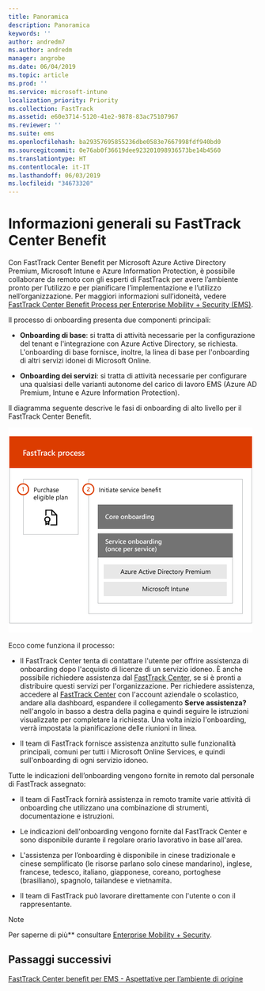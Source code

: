 ```yaml
---
title: Panoramica
description: Panoramica
keywords: ''
author: andredm7
ms.author: andredm
manager: angrobe
ms.date: 06/04/2019
ms.topic: article
ms.prod: ''
ms.service: microsoft-intune
localization_priority: Priority
ms.collection: FastTrack
ms.assetid: e60e3714-5120-41e2-9878-83ac75107967
ms.reviewer: ''
ms.suite: ems
ms.openlocfilehash: ba29357695855236dbe0583e7667998fdf940bd0
ms.sourcegitcommit: 0e76ab0f36619dee923201098936573be14b4560
ms.translationtype: HT
ms.contentlocale: it-IT
ms.lasthandoff: 06/03/2019
ms.locfileid: "34673320"
---
```

# <a name="fasttrack-center-benefit-overview"></a>Informazioni generali su FastTrack Center Benefit

Con FastTrack Center Benefit per Microsoft Azure Active Directory Premium, Microsoft Intune e Azure Information Protection, è possibile collaborare da remoto con gli esperti di FastTrack per avere l’ambiente pronto per l’utilizzo e per pianificare l’implementazione e l’utilizzo nell’organizzazione. Per maggiori informazioni sull’idoneità, vedere [FastTrack Center Benefit Process per Enterprise Mobility + Security (EMS)](EMS-fasttrack-process.md).

Il processo di onboarding presenta due componenti principali:

-   **Onboarding di base**: si tratta di attività necessarie per la configurazione del tenant e l'integrazione con Azure Active Directory, se richiesta. L'onboarding di base fornisce, inoltre, la linea di base per l'onboarding di altri servizi idonei di Microsoft Online.

-   **Onboarding dei servizi**: si tratta di attività necessarie per configurare una qualsiasi delle varianti autonome del carico di lavoro EMS (Azure AD Premium, Intune e Azure Information Protection).

Il diagramma seguente descrive le fasi di onboarding di alto livello per il FastTrack Center Benefit.

![Le fasi di onboarding di alto livello dell'uso del FastTrack Center Benefit](./media/ft-onboarding-process.png)

Ecco come funziona il processo:

- Il FastTrack Center tenta di contattare l'utente per offrire assistenza di onboarding dopo l'acquisto di licenze di un servizio idoneo. È anche possibile richiedere assistenza dal [FastTrack Center](https://go.microsoft.com/fwlink/?linkid=780698), se si è pronti a distribuire questi servizi per l'organizzazione. Per richiedere assistenza, accedere al [FastTrack Center](https://go.microsoft.com/fwlink/?linkid=780698) con l'account aziendale o scolastico, andare alla dashboard, espandere il collegamento **Serve assistenza?** nell'angolo in basso a destra della pagina e quindi seguire le istruzioni visualizzate per completare la richiesta. Una volta inizio l'onboarding, verrà impostata la pianificazione delle riunioni in linea.

-   Il team di FastTrack fornisce assistenza anzitutto sulle funzionalità principali, comuni per tutti i Microsoft Online Services, e quindi sull'onboarding di ogni servizio idoneo.

Tutte le indicazioni dell’onboarding vengono fornite in remoto dal personale di FastTrack assegnato:

-   Il team di FastTrack fornirà assistenza in remoto tramite varie attività di onboarding che utilizzano una combinazione di strumenti, documentazione e istruzioni.

-   Le indicazioni dell'onboarding vengono fornite dal FastTrack Center e sono disponibile durante il regolare orario lavorativo in base all'area.

-   L'assistenza per l’onboarding è disponibile in cinese tradizionale e cinese semplificato (le risorse parlano solo cinese mandarino), inglese, francese, tedesco, italiano, giapponese, coreano, portoghese (brasiliano), spagnolo, tailandese e vietnamita.

-   Il team di FastTrack può lavorare direttamente con l'utente o con il rappresentante.

> [!NOTE]
> Per saperne di più** consultare [Enterprise Mobility + Security](https://www.microsoft.com/cloud-platform/enterprise-mobility).

## <a name="next-steps"></a>Passaggi successivi

[FastTrack Center benefit per EMS - Aspettative per l’ambiente di origine](EMS-source-environment-expectations.md)
